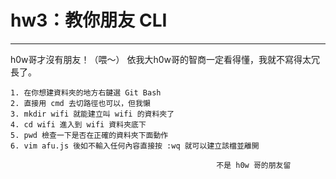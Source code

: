 # hw3：教你朋友 CLI
----
h0w哥才沒有朋友！（喂～）
依我大h0w哥的智商一定看得懂，我就不寫得太冗長了。

	1. 在你想建資料夾的地方右鍵選 Git Bash
	2. 直接用 cmd 去切路徑也可以，但我懶
	3. mkdir wifi 就能建立叫 wifi 的資料夾了
	4. cd wifi 進入到 wifi 資料夾底下
	5. pwd 檢查一下是否在正確的資料夾下面動作
	6. vim afu.js 後如不輸入任何內容直接按 :wq 就可以建立該檔並離開

                                                  不是 h0w 哥的朋友留
